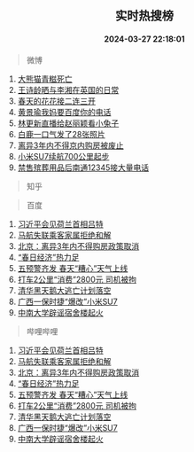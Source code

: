 <div align="center"><h2>实时热搜榜</h2><h4>2024-03-27 22:18:01</h4></div>

> 微博  

1. [大熊猫青糍死亡](https://s.weibo.com/weibo?q=%23%E5%A4%A7%E7%86%8A%E7%8C%AB%E9%9D%92%E7%B3%8D%E6%AD%BB%E4%BA%A1%23&t=31&band_rank=1&Refer=top)<br />
2. [王诗龄晒与李湘在英国的日常](https://s.weibo.com/weibo?q=%23%E7%8E%8B%E8%AF%97%E9%BE%84%E6%99%92%E4%B8%8E%E6%9D%8E%E6%B9%98%E5%9C%A8%E8%8B%B1%E5%9B%BD%E7%9A%84%E6%97%A5%E5%B8%B8%23&t=31&band_rank=2&Refer=top)<br />
3. [春天的花花接二连三开](https://s.weibo.com/weibo?q=%23%E6%98%A5%E5%A4%A9%E7%9A%84%E8%8A%B1%E8%8A%B1%E6%8E%A5%E4%BA%8C%E8%BF%9E%E4%B8%89%E5%BC%80%23&t=31&band_rank=3&Refer=top)<br />
4. [黄景瑜我妈要百度你的电话](https://s.weibo.com/weibo?q=%23%E9%BB%84%E6%99%AF%E7%91%9C%E6%88%91%E5%A6%88%E8%A6%81%E7%99%BE%E5%BA%A6%E4%BD%A0%E7%9A%84%E7%94%B5%E8%AF%9D%23&t=31&band_rank=4&Refer=top)<br />
5. [林更新直播给赵丽颖看小兔子](https://s.weibo.com/weibo?q=%23%E6%9E%97%E6%9B%B4%E6%96%B0%E7%9B%B4%E6%92%AD%E7%BB%99%E8%B5%B5%E4%B8%BD%E9%A2%96%E7%9C%8B%E5%B0%8F%E5%85%94%E5%AD%90%23&t=31&band_rank=5&Refer=top)<br />
6. [白鹿一口气发了28张照片](https://s.weibo.com/weibo?q=%23%E7%99%BD%E9%B9%BF%E4%B8%80%E5%8F%A3%E6%B0%94%E5%8F%91%E4%BA%8628%E5%BC%A0%E7%85%A7%E7%89%87%23&t=31&band_rank=6&Refer=top)<br />
7. [离异3年内不得京内购房被废止](https://s.weibo.com/weibo?q=%23%E7%A6%BB%E5%BC%823%E5%B9%B4%E5%86%85%E4%B8%8D%E5%BE%97%E4%BA%AC%E5%86%85%E8%B4%AD%E6%88%BF%E8%A2%AB%E5%BA%9F%E6%AD%A2%23&t=31&band_rank=7&Refer=top)<br />
8. [小米SU7续航700公里起步](https://s.weibo.com/weibo?q=%23%E5%B0%8F%E7%B1%B3SU7%E7%BB%AD%E8%88%AA700%E5%85%AC%E9%87%8C%E8%B5%B7%E6%AD%A5%23&t=31&band_rank=8&Refer=top)<br />
9. [禁售殡葬用品后南通12345接大量电话](https://s.weibo.com/weibo?q=%23%E7%A6%81%E5%94%AE%E6%AE%A1%E8%91%AC%E7%94%A8%E5%93%81%E5%90%8E%E5%8D%97%E9%80%9A12345%E6%8E%A5%E5%A4%A7%E9%87%8F%E7%94%B5%E8%AF%9D%23&t=31&band_rank=9&Refer=top)<br />

> 知乎  


> 百度  

1. [习近平会见荷兰首相吕特](https://www.baidu.com/s?wd=%E4%B9%A0%E8%BF%91%E5%B9%B3%E4%BC%9A%E8%A7%81%E8%8D%B7%E5%85%B0%E9%A6%96%E7%9B%B8%E5%90%95%E7%89%B9&sa=fyb_news&rsv_dl=fyb_news)<br />
2. [马航失联乘客家属拒绝和解](https://www.baidu.com/s?wd=%E9%A9%AC%E8%88%AA%E5%A4%B1%E8%81%94%E4%B9%98%E5%AE%A2%E5%AE%B6%E5%B1%9E%E6%8B%92%E7%BB%9D%E5%92%8C%E8%A7%A3&sa=fyb_news&rsv_dl=fyb_news)<br />
3. [北京：离异3年内不得购房政策取消](https://www.baidu.com/s?wd=%E5%8C%97%E4%BA%AC%EF%BC%9A%E7%A6%BB%E5%BC%823%E5%B9%B4%E5%86%85%E4%B8%8D%E5%BE%97%E8%B4%AD%E6%88%BF%E6%94%BF%E7%AD%96%E5%8F%96%E6%B6%88&sa=fyb_news&rsv_dl=fyb_news)<br />
4. [“春日经济”热力足](https://www.baidu.com/s?wd=%E2%80%9C%E6%98%A5%E6%97%A5%E7%BB%8F%E6%B5%8E%E2%80%9D%E7%83%AD%E5%8A%9B%E8%B6%B3&sa=fyb_news&rsv_dl=fyb_news)<br />
5. [五预警齐发 春天“糟心”天气上线](https://www.baidu.com/s?wd=%E4%BA%94%E9%A2%84%E8%AD%A6%E9%BD%90%E5%8F%91+%E6%98%A5%E5%A4%A9%E2%80%9C%E7%B3%9F%E5%BF%83%E2%80%9D%E5%A4%A9%E6%B0%94%E4%B8%8A%E7%BA%BF&sa=fyb_news&rsv_dl=fyb_news)<br />
6. [打车2公里“消费”2800元 司机被拘](https://www.baidu.com/s?wd=%E6%89%93%E8%BD%A62%E5%85%AC%E9%87%8C%E2%80%9C%E6%B6%88%E8%B4%B9%E2%80%9D2800%E5%85%83+%E5%8F%B8%E6%9C%BA%E8%A2%AB%E6%8B%98&sa=fyb_news&rsv_dl=fyb_news)<br />
7. [清华黑天鹅大逃亡计划落空](https://www.baidu.com/s?wd=%E6%B8%85%E5%8D%8E%E9%BB%91%E5%A4%A9%E9%B9%85%E5%A4%A7%E9%80%83%E4%BA%A1%E8%AE%A1%E5%88%92%E8%90%BD%E7%A9%BA&sa=fyb_news&rsv_dl=fyb_news)<br />
8. [广西一保时捷“爆改”小米SU7](https://www.baidu.com/s?wd=%E5%B9%BF%E8%A5%BF%E4%B8%80%E4%BF%9D%E6%97%B6%E6%8D%B7%E2%80%9C%E7%88%86%E6%94%B9%E2%80%9D%E5%B0%8F%E7%B1%B3SU7&sa=fyb_news&rsv_dl=fyb_news)<br />
9. [中南大学辟谣宿舍楼起火](https://www.baidu.com/s?wd=%E4%B8%AD%E5%8D%97%E5%A4%A7%E5%AD%A6%E8%BE%9F%E8%B0%A3%E5%AE%BF%E8%88%8D%E6%A5%BC%E8%B5%B7%E7%81%AB&sa=fyb_news&rsv_dl=fyb_news)<br />

> 哔哩哔哩  

1. [习近平会见荷兰首相吕特](https://www.baidu.com/s?wd=%E4%B9%A0%E8%BF%91%E5%B9%B3%E4%BC%9A%E8%A7%81%E8%8D%B7%E5%85%B0%E9%A6%96%E7%9B%B8%E5%90%95%E7%89%B9&sa=fyb_news&rsv_dl=fyb_news)<br />
2. [马航失联乘客家属拒绝和解](https://www.baidu.com/s?wd=%E9%A9%AC%E8%88%AA%E5%A4%B1%E8%81%94%E4%B9%98%E5%AE%A2%E5%AE%B6%E5%B1%9E%E6%8B%92%E7%BB%9D%E5%92%8C%E8%A7%A3&sa=fyb_news&rsv_dl=fyb_news)<br />
3. [北京：离异3年内不得购房政策取消](https://www.baidu.com/s?wd=%E5%8C%97%E4%BA%AC%EF%BC%9A%E7%A6%BB%E5%BC%823%E5%B9%B4%E5%86%85%E4%B8%8D%E5%BE%97%E8%B4%AD%E6%88%BF%E6%94%BF%E7%AD%96%E5%8F%96%E6%B6%88&sa=fyb_news&rsv_dl=fyb_news)<br />
4. [“春日经济”热力足](https://www.baidu.com/s?wd=%E2%80%9C%E6%98%A5%E6%97%A5%E7%BB%8F%E6%B5%8E%E2%80%9D%E7%83%AD%E5%8A%9B%E8%B6%B3&sa=fyb_news&rsv_dl=fyb_news)<br />
5. [五预警齐发 春天“糟心”天气上线](https://www.baidu.com/s?wd=%E4%BA%94%E9%A2%84%E8%AD%A6%E9%BD%90%E5%8F%91+%E6%98%A5%E5%A4%A9%E2%80%9C%E7%B3%9F%E5%BF%83%E2%80%9D%E5%A4%A9%E6%B0%94%E4%B8%8A%E7%BA%BF&sa=fyb_news&rsv_dl=fyb_news)<br />
6. [打车2公里“消费”2800元 司机被拘](https://www.baidu.com/s?wd=%E6%89%93%E8%BD%A62%E5%85%AC%E9%87%8C%E2%80%9C%E6%B6%88%E8%B4%B9%E2%80%9D2800%E5%85%83+%E5%8F%B8%E6%9C%BA%E8%A2%AB%E6%8B%98&sa=fyb_news&rsv_dl=fyb_news)<br />
7. [清华黑天鹅大逃亡计划落空](https://www.baidu.com/s?wd=%E6%B8%85%E5%8D%8E%E9%BB%91%E5%A4%A9%E9%B9%85%E5%A4%A7%E9%80%83%E4%BA%A1%E8%AE%A1%E5%88%92%E8%90%BD%E7%A9%BA&sa=fyb_news&rsv_dl=fyb_news)<br />
8. [广西一保时捷“爆改”小米SU7](https://www.baidu.com/s?wd=%E5%B9%BF%E8%A5%BF%E4%B8%80%E4%BF%9D%E6%97%B6%E6%8D%B7%E2%80%9C%E7%88%86%E6%94%B9%E2%80%9D%E5%B0%8F%E7%B1%B3SU7&sa=fyb_news&rsv_dl=fyb_news)<br />
9. [中南大学辟谣宿舍楼起火](https://www.baidu.com/s?wd=%E4%B8%AD%E5%8D%97%E5%A4%A7%E5%AD%A6%E8%BE%9F%E8%B0%A3%E5%AE%BF%E8%88%8D%E6%A5%BC%E8%B5%B7%E7%81%AB&sa=fyb_news&rsv_dl=fyb_news)<br />
